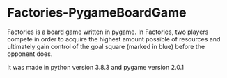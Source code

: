 # Factories-PygameBoardGame
Factories is a board game written in pygame. In Factories, two players compete in order to acquire the highest amount possible of resources and ultimately gain control of the goal  square (marked in blue) before the opponent does.

It was made in python version 3.8.3 and pygame version 2.0.1
